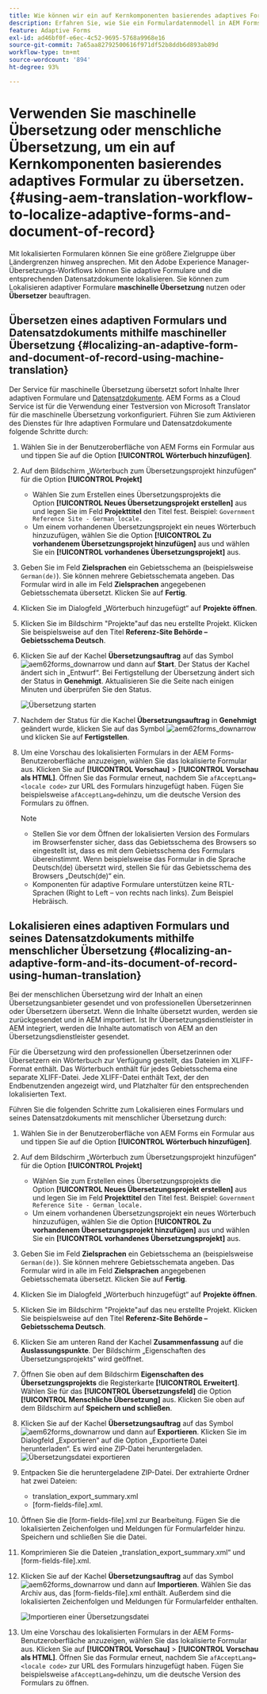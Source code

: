 ```yaml
---
title: Wie können wir ein auf Kernkomponenten basierendes adaptives Formular übersetzen?
description: Erfahren Sie, wie Sie ein Formulardatenmodell in AEM Forms erstellen, das Modell mit Beispieldaten und -diensten testen und verschiedene Optionen für ein Modell konfigurieren.
feature: Adaptive Forms
exl-id: ad46bf0f-e6ec-4c52-9695-5768a9968e16
source-git-commit: 7a65aa82792500616f971df52b8ddb6d893ab89d
workflow-type: tm+mt
source-wordcount: '894'
ht-degree: 93%

---
```


# Verwenden Sie maschinelle Übersetzung oder menschliche Übersetzung, um ein auf Kernkomponenten basierendes adaptives Formular zu übersetzen. {#using-aem-translation-workflow-to-localize-adaptive-forms-and-document-of-record}

Mit lokalisierten Formularen können Sie eine größere Zielgruppe über Ländergrenzen hinweg ansprechen. Mit den Adobe Experience Manager-Übersetzungs-Workflows können Sie adaptive Formulare und die entsprechenden Datensatzdokumente lokalisieren. Sie können zum Lokalisieren adaptiver Formulare **maschinelle Übersetzung** nutzen oder **Übersetzer** beauftragen.

## Übersetzen eines adaptiven Formulars und Datensatzdokuments mithilfe maschineller Übersetzung {#localizing-an-adaptive-form-and-document-of-record-using-machine-translation}

Der Service für maschinelle Übersetzung übersetzt sofort Inhalte Ihrer adaptiven Formulare und [Datensatzdokumente](/help/forms/generate-document-of-record-core-components.md). AEM Forms as a Cloud Service ist für die Verwendung einer Testversion von Microsoft Translator für die maschinelle Übersetzung vorkonfiguriert. Führen Sie zum Aktivieren des Dienstes für Ihre adaptiven Formulare und Datensatzdokumente folgende Schritte durch:

1. Wählen Sie in der Benutzeroberfläche von AEM Forms ein Formular aus und tippen Sie auf die Option **[!UICONTROL Wörterbuch hinzufügen]**.
1. Auf dem Bildschirm „Wörterbuch zum Übersetzungsprojekt hinzufügen“ für die Option **[!UICONTROL Projekt]**

   * Wählen Sie zum Erstellen eines Übersetzungsprojekts die Option **[!UICONTROL Neues Übersetzungsprojekt erstellen]** aus und legen Sie im Feld **Projekttitel** den Titel fest. Beispiel: `Government Reference Site - German locale.`
   * Um einem vorhandenen Übersetzungsprojekt ein neues Wörterbuch hinzuzufügen, wählen Sie die Option **[!UICONTROL Zu vorhandenem Übersetzungsprojekt hinzufügen]** aus und wählen Sie ein **[!UICONTROL vorhandenes Übersetzungsprojekt]** aus.
1. Geben Sie im Feld **Zielsprachen** ein Gebietsschema an (beispielsweise `German(de)`). Sie können mehrere Gebietsschemata angeben. Das Formular wird in alle im Feld **Zielsprachen** angegebenen Gebietsschemata übersetzt. Klicken Sie auf **Fertig**.
1. Klicken Sie im Dialogfeld „Wörterbuch hinzugefügt“ auf **Projekte öffnen**.
1. Klicken Sie im Bildschirm &quot;Projekte&quot;auf das neu erstellte Projekt. Klicken Sie beispielsweise auf den Titel **Referenz-Site Behörde – Gebietsschema Deutsch**.
1. Klicken Sie auf der Kachel **Übersetzungsauftrag** auf das Symbol ![aem62forms_downarrow](assets/aem62forms_downarrow.png) und dann auf **Start**. Der Status der Kachel ändert sich in „Entwurf“. Bei Fertigstellung der Übersetzung ändert sich der Status in **Genehmigt**. Aktualisieren Sie die Seite nach einigen Minuten und überprüfen Sie den Status.

   ![Übersetzung starten](/help/forms/assets/adaptive-forms-core-components-start-translation.png)
1. Nachdem der Status für die Kachel **Übersetzungsauftrag** in **Genehmigt** geändert wurde, klicken Sie auf das Symbol ![aem62forms_downarrow](assets/aem62forms_downarrow.png) und klicken Sie auf **Fertigstellen**.

1. Um eine Vorschau des lokalisierten Formulars in der AEM Forms-Benutzeroberfläche anzuzeigen, wählen Sie das lokalisierte Formular aus. Klicken Sie auf **[!UICONTROL Vorschau]** > **[!UICONTROL Vorschau als HTML]**. Öffnen Sie das Formular erneut, nachdem Sie `afAcceptLang=<locale code>` zur URL des Formulars hinzugefügt haben. Fügen Sie beispielsweise `afAcceptLang=de`hinzu, um die deutsche Version des Formulars zu öffnen.


   >[!NOTE]
   >
   >* Stellen Sie vor dem Öffnen der lokalisierten Version des Formulars im Browserfenster sicher, dass das Gebietsschema des Browsers so eingestellt ist, dass es mit dem Gebietsschema des Formulars übereinstimmt. Wenn beispielsweise das Formular in die Sprache Deutsch(de) übersetzt wird, stellen Sie für das Gebietsschema des Browsers „Deutsch(de)“ ein.
   >* Komponenten für adaptive Formulare unterstützen keine RTL-Sprachen (Right to Left – von rechts nach links). Zum Beispiel Hebräisch.

<!-- 
   Along with the Adaptive form, the auto-generated document of record is also localized.

   For more information on Document of Record settings and configuration, see:

   [Document of Record Template](/help/forms/using/generate-document-of-record-for-non-xfa-based-adaptive-forms.md#p-document-of-record-template-configuration-p)

   [Document of Record settings](/help/forms/using/generate-document-of-record-for-non-xfa-based-adaptive-forms.md#p-document-of-record-settings-p)

1. [Customize the branding information of the document of record](/help/forms/using/generate-document-of-record-for-non-xfa-based-adaptive-forms.md) and ensure that the browser locale is set to the same language to which you have localized the Adaptive Form using machine language. The browser locale helps localize the branding information in the document of record.
1. To view the localized document of record, tap Generate Preview. The document of record PDF is generated and opened in a new tab in your browser.

-->

## Lokalisieren eines adaptiven Formulars und seines Datensatzdokuments mithilfe menschlicher Übersetzung {#localizing-an-adaptive-form-and-its-document-of-record-using-human-translation}

Bei der menschlichen Übersetzung wird der Inhalt an einen Übersetzungsanbieter gesendet und von professionellen Übersetzerinnen oder Übersetzern übersetzt. Wenn die Inhalte übersetzt wurden, werden sie zurückgesendet und in AEM importiert. Ist Ihr Übersetzungsdienstleister in AEM integriert, werden die Inhalte automatisch von AEM an den Übersetzungsdienstleister gesendet.

Für die Übersetzung wird den professionellen Übersetzerinnen oder Übersetzern ein Wörterbuch zur Verfügung gestellt, das Dateien im XLIFF-Format enthält. Das Wörterbuch enthält für jedes Gebietsschema eine separate XLIFF-Datei. Jede XLIFF-Datei enthält Text, der den Endbenutzenden angezeigt wird, und Platzhalter für den entsprechenden lokalisierten Text.

Führen Sie die folgenden Schritte zum Lokalisieren eines Formulars und seines Datensatzdokuments mit menschlicher Übersetzung durch:

1. Wählen Sie in der Benutzeroberfläche von AEM Forms ein Formular aus und tippen Sie auf die Option **[!UICONTROL Wörterbuch hinzufügen]**.
1. Auf dem Bildschirm „Wörterbuch zum Übersetzungsprojekt hinzufügen“ für die Option **[!UICONTROL Projekt]**

   * Wählen Sie zum Erstellen eines Übersetzungsprojekts die Option **[!UICONTROL Neues Übersetzungsprojekt erstellen]** aus und legen Sie im Feld **Projekttitel** den Titel fest. Beispiel: `Government Reference Site - German locale.`
   * Um einem vorhandenen Übersetzungsprojekt ein neues Wörterbuch hinzuzufügen, wählen Sie die Option **[!UICONTROL Zu vorhandenem Übersetzungsprojekt hinzufügen]** aus und wählen Sie ein **[!UICONTROL vorhandenes Übersetzungsprojekt]** aus.
1. Geben Sie im Feld **Zielsprachen** ein Gebietsschema an (beispielsweise `German(de)`). Sie können mehrere Gebietsschemata angeben. Das Formular wird in alle im Feld **Zielsprachen** angegebenen Gebietsschemata übersetzt. Klicken Sie auf **Fertig**.
1. Klicken Sie im Dialogfeld „Wörterbuch hinzugefügt“ auf **Projekte öffnen**.
1. Klicken Sie im Bildschirm &quot;Projekte&quot;auf das neu erstellte Projekt. Klicken Sie beispielsweise auf den Titel **Referenz-Site Behörde – Gebietsschema Deutsch**.
1. Klicken Sie am unteren Rand der Kachel **Zusammenfassung** auf die **Auslassungspunkte**. Der Bildschirm „Eigenschaften des Übersetzungsprojekts“ wird geöffnet.
1. Öffnen Sie oben auf dem Bildschirm **Eigenschaften des Übersetzungsprojekts** die Registerkarte **[!UICONTROL Erweitert]**. Wählen Sie für das **[!UICONTROL Übersetzungsfeld]** die Option **[!UICONTROL Menschliche Übersetzung]** aus. Klicken Sie oben auf dem Bildschirm auf **Speichern und schließen**.
1. Klicken Sie auf der Kachel **Übersetzungsauftrag** auf das Symbol ![aem62forms_downarrow](assets/aem62forms_downarrow.png) und dann auf **Exportieren**. Klicken Sie im Dialogfeld „Exportieren“ auf die Option „Exportierte Datei herunterladen“. Es wird eine ZIP-Datei heruntergeladen.
   ![Übersetzungsdatei exportieren](/help/forms/assets/adaptive-forms-core-components-start-translation-export.png)
1. Entpacken Sie die heruntergeladene ZIP-Datei. Der extrahierte Ordner hat zwei Dateien:
   * translation_export_summary.xml
   * [form-fields-file].xml.
1. Öffnen Sie die [form-fields-file].xml zur Bearbeitung. Fügen Sie die lokalisierten Zeichenfolgen und Meldungen für Formularfelder hinzu. Speichern und schließen Sie die Datei.
1. Komprimieren Sie die Dateien „translation_export_summary.xml“ und [form-fields-file].xml.
1. Klicken Sie auf der Kachel **Übersetzungsauftrag** auf das Symbol ![aem62forms_downarrow](assets/aem62forms_downarrow.png) und dann auf **Importieren**. Wählen Sie das Archiv aus, das [form-fields-file].xml enthält. Außerdem sind die lokalisierten Zeichenfolgen und Meldungen für Formularfelder enthalten.

   ![Importieren einer Übersetzungsdatei](/help/forms/assets/adaptive-forms-core-components-start-translation-import.png)

1. Um eine Vorschau des lokalisierten Formulars in der AEM Forms-Benutzeroberfläche anzuzeigen, wählen Sie das lokalisierte Formular aus. Klicken Sie auf **[!UICONTROL Vorschau]** > **[!UICONTROL Vorschau als HTML]**. Öffnen Sie das Formular erneut, nachdem Sie `afAcceptLang=<locale code>` zur URL des Formulars hinzugefügt haben. Fügen Sie beispielsweise `afAcceptLang=de`hinzu, um die deutsche Version des Formulars zu öffnen.
